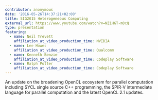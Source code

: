 ```yaml
---
contributor: anonymous
date: '2016-05-26T14:37:21+02:00'
title: SIG2015 Heterogeneous Computing
external_url: https://www.youtube.com/watch?v=NZ1HGT-m0cQ
type: presentation
featuring:
  - name: Neil Trevett
    affiliation_at_video_production_time: NVIDIA
  - name: Lee Howes
    affiliation_at_video_production_time: Qualcomm
  - name: Kenneth Benzie
    affiliation_at_video_production_time: Codeplay Software
  - name: Ralph Potter
    affiliation_at_video_production_time: Codeplay Software
---
```


An update on the broadening OpenCL ecosystem for parallel computation including SYCL single source C++ programming, the
SPIR-V intermediate language for parallel computation and the latest OpenCL 2.1 updates.
